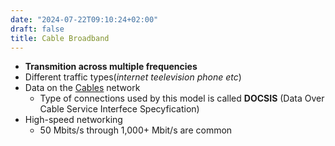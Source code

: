 ```yaml
---
date: "2024-07-22T09:10:24+02:00"
draft: false
title: Cable Broadband
---
```


-   **Transmition across multiple frequencies**
-   Different traffic types(*internet teelevision phone etc*)
-   Data on the [Cables](/Network/Phisicall/Cables) network
    -   Type of connections used by this model is called **DOCSIS**
        (Data Over Cable Service Interfece Specyfication)
-   High-speed networking
    -   50 Mbits/s through 1,000+ Mbit/s are common
